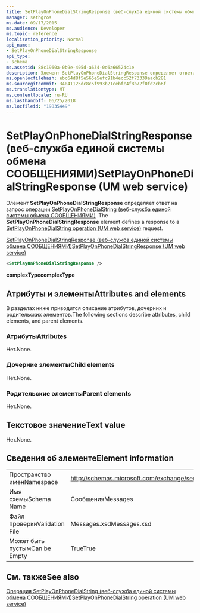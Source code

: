 ```yaml
---
title: SetPlayOnPhoneDialStringResponse (веб-служба единой системы обмена СООБЩЕНИЯМИ)
manager: sethgros
ms.date: 09/17/2015
ms.audience: Developer
ms.topic: reference
localization_priority: Normal
api_name:
- SetPlayOnPhoneDialStringResponse
api_type:
- schema
ms.assetid: 88c1960a-0b9e-405d-a634-0d6a66524c1e
description: Элемент SetPlayOnPhoneDialStringResponse определяет ответа на запрос SetPlayOnPhoneDialString операции (веб-служба единой системы обмена СООБЩЕНИЯМИ).
ms.openlocfilehash: ebc64d8f5e565e5efc91b4ecc52f73339aacb281
ms.sourcegitcommit: 34041125dc8c5f993b21cebfc4f8b72f0fd2cb6f
ms.translationtype: MT
ms.contentlocale: ru-RU
ms.lasthandoff: 06/25/2018
ms.locfileid: "19835449"
---
```

# <a name="setplayonphonedialstringresponse-um-web-service"></a><span data-ttu-id="9a8b8-103">SetPlayOnPhoneDialStringResponse (веб-служба единой системы обмена СООБЩЕНИЯМИ)</span><span class="sxs-lookup"><span data-stu-id="9a8b8-103">SetPlayOnPhoneDialStringResponse (UM web service)</span></span>

<span data-ttu-id="9a8b8-104">Элемент **SetPlayOnPhoneDialStringResponse** определяет ответ на запрос [операции SetPlayOnPhoneDialString (веб-служба единой системы обмена СООБЩЕНИЯМИ)](setplayonphonedialstring-operation-um-web-service.md) .</span><span class="sxs-lookup"><span data-stu-id="9a8b8-104">The **SetPlayOnPhoneDialStringResponse** element defines a response to a [SetPlayOnPhoneDialString operation (UM web service)](setplayonphonedialstring-operation-um-web-service.md) request.</span></span> 
  
[<span data-ttu-id="9a8b8-105">SetPlayOnPhoneDialStringResponse (веб-служба единой системы обмена СООБЩЕНИЯМИ)</span><span class="sxs-lookup"><span data-stu-id="9a8b8-105">SetPlayOnPhoneDialStringResponse (UM web service)</span></span>](setplayonphonedialstringresponse-um-web-service.md)
  
```xml
<SetPlayOnPhoneDialStringResponse />
```

 <span data-ttu-id="9a8b8-106">**complexType**</span><span class="sxs-lookup"><span data-stu-id="9a8b8-106">**complexType**</span></span>
## <a name="attributes-and-elements"></a><span data-ttu-id="9a8b8-107">Атрибуты и элементы</span><span class="sxs-lookup"><span data-stu-id="9a8b8-107">Attributes and elements</span></span>

<span data-ttu-id="9a8b8-108">В разделах ниже приводится описание атрибутов, дочерних и родительских элементов.</span><span class="sxs-lookup"><span data-stu-id="9a8b8-108">The following sections describe attributes, child elements, and parent elements.</span></span>
  
### <a name="attributes"></a><span data-ttu-id="9a8b8-109">Атрибуты</span><span class="sxs-lookup"><span data-stu-id="9a8b8-109">Attributes</span></span>

<span data-ttu-id="9a8b8-110">Нет.</span><span class="sxs-lookup"><span data-stu-id="9a8b8-110">None.</span></span>
  
### <a name="child-elements"></a><span data-ttu-id="9a8b8-111">Дочерние элементы</span><span class="sxs-lookup"><span data-stu-id="9a8b8-111">Child elements</span></span>

<span data-ttu-id="9a8b8-112">Нет.</span><span class="sxs-lookup"><span data-stu-id="9a8b8-112">None.</span></span>
  
### <a name="parent-elements"></a><span data-ttu-id="9a8b8-113">Родительские элементы</span><span class="sxs-lookup"><span data-stu-id="9a8b8-113">Parent elements</span></span>

<span data-ttu-id="9a8b8-114">Нет.</span><span class="sxs-lookup"><span data-stu-id="9a8b8-114">None.</span></span>
  
## <a name="text-value"></a><span data-ttu-id="9a8b8-115">Текстовое значение</span><span class="sxs-lookup"><span data-stu-id="9a8b8-115">Text value</span></span>

<span data-ttu-id="9a8b8-116">Нет.</span><span class="sxs-lookup"><span data-stu-id="9a8b8-116">None.</span></span>
  
## <a name="element-information"></a><span data-ttu-id="9a8b8-117">Сведения об элементе</span><span class="sxs-lookup"><span data-stu-id="9a8b8-117">Element information</span></span>

|||
|:-----|:-----|
|<span data-ttu-id="9a8b8-118">Пространство имен</span><span class="sxs-lookup"><span data-stu-id="9a8b8-118">Namespace</span></span>  <br/> |http://schemas.microsoft.com/exchange/services/2006/messages  <br/> |
|<span data-ttu-id="9a8b8-119">Имя схемы</span><span class="sxs-lookup"><span data-stu-id="9a8b8-119">Schema Name</span></span>  <br/> |<span data-ttu-id="9a8b8-120">Сообщения</span><span class="sxs-lookup"><span data-stu-id="9a8b8-120">Messages</span></span>  <br/> |
|<span data-ttu-id="9a8b8-121">Файл проверки</span><span class="sxs-lookup"><span data-stu-id="9a8b8-121">Validation File</span></span>  <br/> |<span data-ttu-id="9a8b8-122">Messages.xsd</span><span class="sxs-lookup"><span data-stu-id="9a8b8-122">Messages.xsd</span></span>  <br/> |
|<span data-ttu-id="9a8b8-123">Может быть пустым</span><span class="sxs-lookup"><span data-stu-id="9a8b8-123">Can be Empty</span></span>  <br/> |<span data-ttu-id="9a8b8-124">True</span><span class="sxs-lookup"><span data-stu-id="9a8b8-124">True</span></span>  <br/> |
   
## <a name="see-also"></a><span data-ttu-id="9a8b8-125">См. также</span><span class="sxs-lookup"><span data-stu-id="9a8b8-125">See also</span></span>



[<span data-ttu-id="9a8b8-126">Операция SetPlayOnPhoneDialString (веб-служба единой системы обмена СООБЩЕНИЯМИ)</span><span class="sxs-lookup"><span data-stu-id="9a8b8-126">SetPlayOnPhoneDialString operation (UM web service)</span></span>](setplayonphonedialstring-operation-um-web-service.md)

